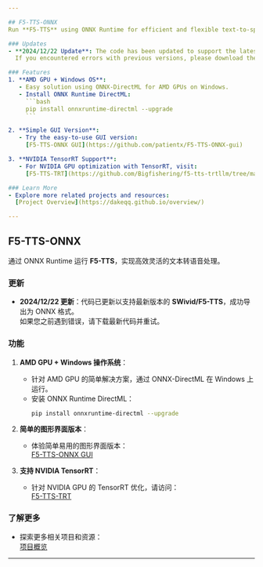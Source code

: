 ```yaml
---

## F5-TTS-ONNX  
Run **F5-TTS** using ONNX Runtime for efficient and flexible text-to-speech processing.

### Updates  
- **2024/12/22 Update**: The code has been updated to support the latest version of **SWivid/F5-TTS**, enabling successful export to ONNX format.  
  If you encountered errors with previous versions, please download the latest code and try again.

### Features  
1. **AMD GPU + Windows OS**:  
   - Easy solution using ONNX-DirectML for AMD GPUs on Windows.  
   - Install ONNX Runtime DirectML:  
     ```bash
     pip install onnxruntime-directml --upgrade
     ```

2. **Simple GUI Version**:  
   - Try the easy-to-use GUI version:  
     [F5-TTS-ONNX GUI](https://github.com/patientx/F5-TTS-ONNX-gui)

3. **NVIDIA TensorRT Support**:  
   - For NVIDIA GPU optimization with TensorRT, visit:  
     [F5-TTS-TRT](https://github.com/Bigfishering/f5-tts-trtllm/tree/main)

### Learn More  
- Explore more related projects and resources:  
  [Project Overview](https://dakeqq.github.io/overview/)

---
```


## F5-TTS-ONNX  
通过 ONNX Runtime 运行 **F5-TTS**，实现高效灵活的文本转语音处理。

### 更新  
- **2024/12/22 更新**：代码已更新以支持最新版本的 **SWivid/F5-TTS**，成功导出为 ONNX 格式。  
  如果您之前遇到错误，请下载最新代码并重试。

### 功能  
1. **AMD GPU + Windows 操作系统**：  
   - 针对 AMD GPU 的简单解决方案，通过 ONNX-DirectML 在 Windows 上运行。  
   - 安装 ONNX Runtime DirectML：  
     ```bash
     pip install onnxruntime-directml --upgrade
     ```

2. **简单的图形界面版本**：  
   - 体验简单易用的图形界面版本：  
     [F5-TTS-ONNX GUI](https://github.com/patientx/F5-TTS-ONNX-gui)

3. **支持 NVIDIA TensorRT**：  
   - 针对 NVIDIA GPU 的 TensorRT 优化，请访问：  
     [F5-TTS-TRT](https://github.com/Bigfishering/f5-tts-trtllm/tree/main)

### 了解更多  
- 探索更多相关项目和资源：  
  [项目概览](https://dakeqq.github.io/overview/)

---  
